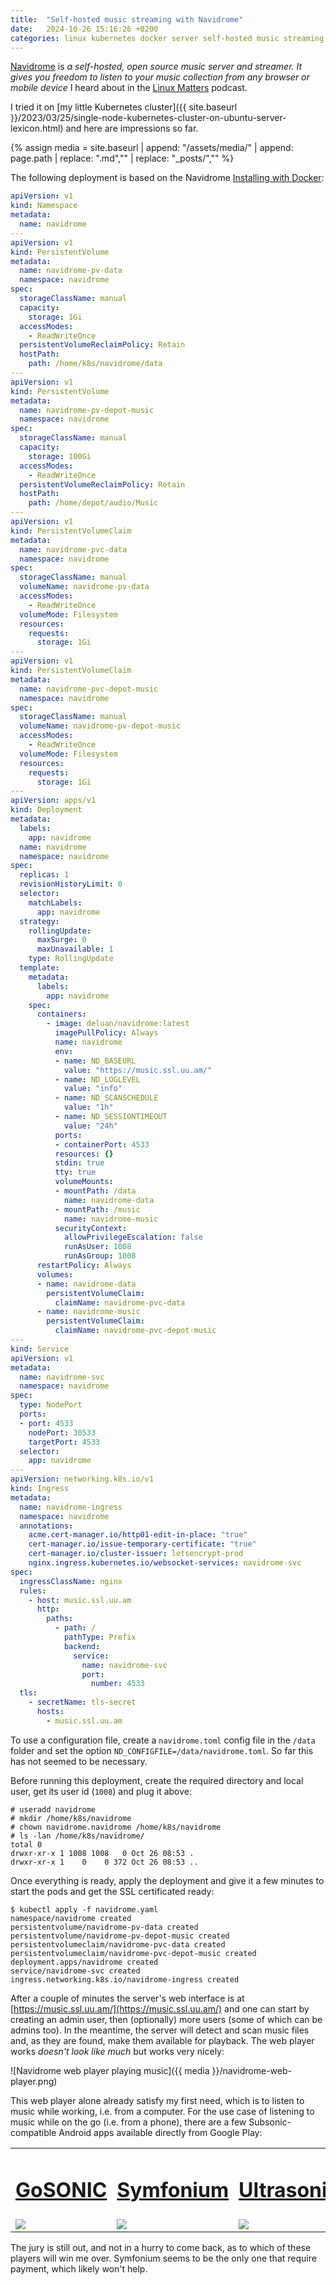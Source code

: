 ```yaml
---
title:  "Self-hosted music streaming with Navidrome"
date:   2024-10-26 15:16:26 +0200
categories: linux kubernetes docker server self-hosted music streaming media navidrome
---
```


[Navidrome](https://www.navidrome.org/about/) is *a self-hosted,
open source music server and streamer. It gives you freedom to
listen to your music collection from any browser or mobile
device* I heard about in the
[Linux Matters](https://linuxmatters.sh/37/) podcast.

I tried it on
[my little Kubernetes cluster]({{ site.baseurl }}/2023/03/25/single-node-kubernetes-cluster-on-ubuntu-server-lexicon.html)
and here are impressions so far.

{% assign media = site.baseurl | append: "/assets/media/" | append: page.path | replace: ".md","" | replace: "_posts/",""  %}

The following deployment is based on the Navidrome
[Installing with Docker](https://www.navidrome.org/docs/installation/docker/):

```yaml
apiVersion: v1
kind: Namespace
metadata:
  name: navidrome
---
apiVersion: v1
kind: PersistentVolume
metadata:
  name: navidrome-pv-data
  namespace: navidrome
spec:
  storageClassName: manual
  capacity:
    storage: 1Gi
  accessModes:
    - ReadWriteOnce
  persistentVolumeReclaimPolicy: Retain
  hostPath:
    path: /home/k8s/navidrome/data
---
apiVersion: v1
kind: PersistentVolume
metadata:
  name: navidrome-pv-depot-music
  namespace: navidrome
spec:
  storageClassName: manual
  capacity:
    storage: 100Gi
  accessModes:
    - ReadWriteOnce
  persistentVolumeReclaimPolicy: Retain
  hostPath:
    path: /home/depot/audio/Music
---
apiVersion: v1
kind: PersistentVolumeClaim
metadata:
  name: navidrome-pvc-data
  namespace: navidrome
spec:
  storageClassName: manual
  volumeName: navidrome-pv-data
  accessModes:
    - ReadWriteOnce
  volumeMode: Filesystem
  resources:
    requests:
      storage: 1Gi
---
apiVersion: v1
kind: PersistentVolumeClaim
metadata:
  name: navidrome-pvc-depot-music
  namespace: navidrome
spec:
  storageClassName: manual
  volumeName: navidrome-pv-depot-music
  accessModes:
    - ReadWriteOnce
  volumeMode: Filesystem
  resources:
    requests:
      storage: 1Gi
---
apiVersion: apps/v1
kind: Deployment
metadata:
  labels:
    app: navidrome
  name: navidrome
  namespace: navidrome
spec:
  replicas: 1
  revisionHistoryLimit: 0
  selector:
    matchLabels:
      app: navidrome
  strategy:
    rollingUpdate:
      maxSurge: 0
      maxUnavailable: 1
    type: RollingUpdate
  template:
    metadata:
      labels:
        app: navidrome
    spec:
      containers:
        - image: deluan/navidrome:latest
          imagePullPolicy: Always
          name: navidrome
          env:
          - name: ND_BASEURL
            value: "https://music.ssl.uu.am/"
          - name: ND_LOGLEVEL
            value: "info"
          - name: ND_SCANSCHEDULE
            value: "1h"
          - name: ND_SESSIONTIMEOUT
            value: "24h"
          ports:
          - containerPort: 4533
          resources: {}
          stdin: true
          tty: true
          volumeMounts:
          - mountPath: /data
            name: navidrome-data
          - mountPath: /music
            name: navidrome-music
          securityContext:
            allowPrivilegeEscalation: false
            runAsUser: 1008
            runAsGroup: 1008
      restartPolicy: Always
      volumes:
      - name: navidrome-data
        persistentVolumeClaim:
          claimName: navidrome-pvc-data
      - name: navidrome-music
        persistentVolumeClaim:
          claimName: navidrome-pvc-depot-music
---
kind: Service
apiVersion: v1
metadata:
  name: navidrome-svc
  namespace: navidrome
spec:
  type: NodePort
  ports:
  - port: 4533
    nodePort: 30533
    targetPort: 4533
  selector:
    app: navidrome
---
apiVersion: networking.k8s.io/v1
kind: Ingress
metadata:
  name: navidrome-ingress
  namespace: navidrome
  annotations:
    acme.cert-manager.io/http01-edit-in-place: "true"
    cert-manager.io/issue-temporary-certificate: "true"
    cert-manager.io/cluster-issuer: letsencrypt-prod
    nginx.ingress.kubernetes.io/websocket-services: navidrome-svc
spec:
  ingressClassName: nginx
  rules:
    - host: music.ssl.uu.am
      http:
        paths:
          - path: /
            pathType: Prefix
            backend:
              service:
                name: navidrome-svc
                port:
                  number: 4533
  tls:
    - secretName: tls-secret
      hosts:
        - music.ssl.uu.am

```

To use a configuration file, create a `navidrome.toml` config
file in the `/data` folder and set the option
`ND_CONFIGFILE=/data/navidrome.toml`. So far this has not seemed
to be necessary.

Before running this deployment, create the required directory
and local user, get its user id (`1008`) and plug it above:

```
# useradd navidrome
# mkdir /home/k8s/navidrome
# chown navidrome.navidrome /home/k8s/navidrome
# ls -lan /home/k8s/navidrome/
total 0
drwxr-xr-x 1 1008 1008   0 Oct 26 08:53 .
drwxr-xr-x 1    0    0 372 Oct 26 08:53 ..
```

Once everything is ready, apply the deployment and give it a
few minutes to start the pods and get the SSL certificated ready:

```
$ kubectl apply -f navidrome.yaml
namespace/navidrome created
persistentvolume/navidrome-pv-data created
persistentvolume/navidrome-pv-depot-music created
persistentvolumeclaim/navidrome-pvc-data created
persistentvolumeclaim/navidrome-pvc-depot-music created
deployment.apps/navidrome created
service/navidrome-svc created
ingress.networking.k8s.io/navidrome-ingress created
```

After a couple of minutes the server's web interface is at
[https://music.ssl.uu.am/](https://music.ssl.uu.am/)
and one can start by creating an admin user, then (optionally)
more users (some of which can be admins too). In the meantime,
the server will detect and scan music files and, as they are
found, make them available for playback. The web player works
*doesn't look like much* but works very nicely:

![Navidrome web player playing music]({{ media }}/navidrome-web-player.png)

This web player alone already satisfy my first need, which is to
listen to music while working, i.e. from a computer. For the
use case of listening to music while on the go (i.e. from a
phone), there are a few Subsonic-compatible Android apps
available directly from Google Play:

<table style="border: 0">
 <tr>
  <td>
   <h1>
    <a href="https://play.google.com/store/apps/details?id=com.readysteadygosoftware.gosonic&hl=en_US">GoSONIC</a>
   </h1>
  </td>
  <td>
   <h1>
    <a href="https://play.google.com/store/apps/details?id=app.symfonik.music.player">Symfonium</a>
   </h1>
  </td>
  <td>
   <h1>
    <a href="https://play.google.com/store/apps/details?id=org.moire.ultrasonic">Ultrasonic</a>
   </h1>
  </td>
 </tr>
 <tr>
  <td>
   <img src="{{ media }}/GoSONIC.png" />
  </td>
  <td>
   <img src="{{ media }}/Symfonium.png" />
  </td>
  <td>
   <img src="{{ media }}/Ultrasonic.png" />
  </td>
 </tr>
</table>

The jury is still out, and not in a hurry to come back, as to
which of these players will win me over. Symfonium seems to be
the only one that require payment, which likely won't help.